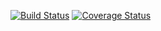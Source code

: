 [![Build Status](https://travis-ci.org/anmorales-hub/is219HW1.svg?branch=master)](https://travis-ci.org/anmorales-hub/is219HW1)
[![Coverage Status](https://coveralls.io/repos/github/anmorales-hub/is219HW1/badge.svg)](https://coveralls.io/github/anmorales-hub/is219HW1)